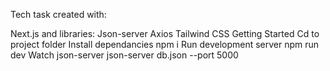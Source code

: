 Tech task created with:

Next.js and libraries:
Json-server
Axios
Tailwind CSS
Getting Started
Cd to project folder
Install dependancies
npm i
Run development server
npm run dev
Watch json-server
json-server db.json --port 5000
